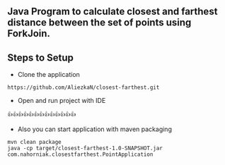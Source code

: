## Java Program to calculate closest and farthest distance between the set of points using ForkJoin.

## Steps to Setup

* Clone the application

```ssh
https://github.com/AliezkaN/closest-farthest.git
```

* Open and run project with IDE
```ssh
👍👍👍👍👍👍👍👍👍👍👍👍👍
```
* Also you can start application with maven packaging

```ssh
mvn clean package
java -cp target/closest-farthest-1.0-SNAPSHOT.jar com.nahorniak.closestfarthest.PointApplication
```